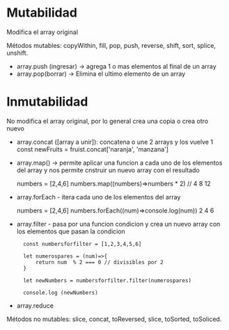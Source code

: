 # Mutabilidad

Modifica el array original

Métodos mutables: copyWithin, fill, pop, push, reverse, shift, sort, splice, unshift.

* array.push (ingresar) -> agrega 1 o mas elementos al final de un array 
* array.pop(borrar) -> Elimina el ultimo elemento de un array
# Inmutabilidad

No modifica el array original, por lo general crea una copia o crea otro nuevo

* array.concat ([array a unir]): concatena o une 2 arrays y los vuelve 1
    const newFruits = fruist.concat['naranja', 'manzana']

* array.map() -> permite aplicar una funcion a cada uno de los elementos del array y nos permite cnstruir un nuevo array con el resultado

    numbers = [2,4,6]
    numbers.map((numbers)=>numbers * 2) // 4 8 12

* array.forEach  - itera cada uno de los elementos del array

    numbers = [2,4,6]
    numbers.forEach((num)=>console.log(num)) 2 4 6

* array.filter - pasa por una funcion condicion y crea un nuevo array con los elementos que pasan la condicion

        const numbersforfilter = [1,2,3,4,5,6]

        let numerospares = (num)=>{
            return num  % 2 === 0 // divisibles por 2
        }

        let newNumbers = numbersforfilter.filter(numerospares)

        console.log (newNumbers)

* array.reduce

Métodos no mutables: slice, concat, toReversed, slice, toSorted, toSoliced.
